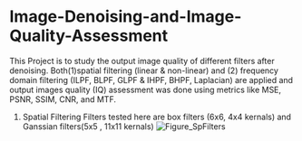 # Image-Denoising-and-Image-Quality-Assessment
This Project is to study the output image quality of different filters after denoising. Both(1)spatial filtering (linear & non-linear) and (2) frequency domain filtering (ILPF, BLPF, GLPF & IHPF, BHPF, Laplacian) are applied and output images quality (IQ) assessment was done using metrics like MSE, PSNR, SSIM, CNR, and MTF. 

1. Spatial Filtering 
Filters tested here are box filters (6x6, 4x4 kernals) and Ganssian filters(5x5 , 11x11 kernals)
![Figure_SpFilters](https://github.com/MengqinShen/Image-Denosing-and-IQA/assets/116143563/f1e3902a-18a7-4d9c-804e-46585535d2f8)


